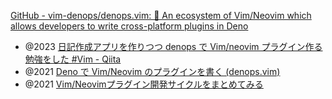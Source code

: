 [GitHub - vim-denops/denops.vim: 🐜 An ecosystem of Vim/Neovim which allows developers to write cross-platform plugins in Deno](https://github.com/vim-denops/denops.vim)

- @2023 [日記作成アプリを作りつつ denops で Vim/neovim プラグイン作る勉強をした #Vim - Qiita](https://qiita.com/takavfx/items/4a2e3bf1305723de406b)
- @2021 [Deno で Vim/Neovim のプラグインを書く (denops.vim)](https://zenn.dev/lambdalisue/articles/b4a31fba0b1ce95104c9)
- @2021 [Vim/Neovimプラグイン開発サイクルをまとめてみる](https://blog.hozi.dev/hozi576/articles/01f0n3x0afc5wt54qeaz77zvw4)

